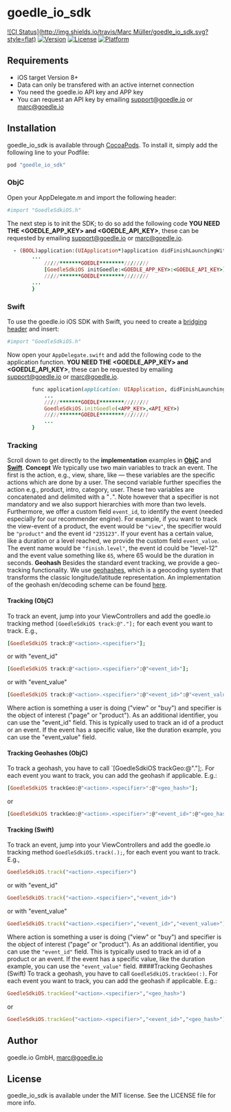# goedle_io_sdk
[![CI Status](http://img.shields.io/travis/Marc Müller/goedle_io_sdk.svg?style=flat)](https://travis-ci.org/marcmueller86/goedle_io_sdk)
[![Version](https://img.shields.io/cocoapods/v/goedle_io_sdk.svg?style=flat)](http://cocoapods.org/pods/goedle_io_sdk)
[![License](https://img.shields.io/cocoapods/l/goedle_io_sdk.svg?style=flat)](http://cocoapods.org/pods/goedle_io_sdk)
[![Platform](https://img.shields.io/cocoapods/p/goedle_io_sdk.svg?style=flat)](http://cocoapods.org/pods/goedle_io_sdk)
## Requirements
- iOS target Version 8+
- Data can only be transfered with an active internet connection
- You need the goedle.io API key and APP key
- You can request an API key by emailing support@goedle.io or marc@goedle.io
## Installation
goedle_io_sdk is available through [CocoaPods](http://cocoapods.org). To install it, simply add the following line to your Podfile:
```ruby
pod "goedle_io_sdk"
```
### ObjC
Open your AppDelegate.m and import the following header:
```ruby
#import "GoedleSdkiOS.h"
```
The next step is to init the SDK; to do so add the following code
**YOU NEED THE <GOEDLE_APP_KEY\> and <GOEDLE_API_KEY\>**, these can be requested by emailing support@goedle.io or marc@goedle.io.
```ruby
  - (BOOL)application:(UIApplication*)application didFinishLaunchingWithOptions:(NSDictionary*)launchOptions{
        ...
            /////*******GOEDLE********////////
            [GoedleSdkiOS initGoedle:<GOEDLE_APP_KEY>:<GOEDLE_API_KEY>];
            /////*******GOEDLE********////////
        ...
        }
```
### Swift
To use the goedle.io iOS SDK with Swift, you need to create a [bridging header](https://developer.apple.com/library/content/documentation/Swift/Conceptual/BuildingCocoaApps/MixandMatch.html) and insert:
```ruby
#import "GoedleSdkiOS.h"
```
Now open your `AppDelegate.swift` and add the following code to the application function.
**YOU NEED THE <GOEDLE_APP_KEY\> and <GOEDLE_API_KEY\>**, these can be requested by emailing support@goedle.io or marc@goedle.io.
```ruby
        func application(application: UIApplication, didFinishLaunchingWithOptions launchOptions: [NSObject: AnyObject]?) -> Bool {
            ...
            /////*******GOEDLE********////////
            GoedleSdkiOS.initGoedle(<APP_KEY>,<API_KEY>)
            /////*******GOEDLE********////////
            ...
        }
```
### Tracking 
Scroll down to get directly to the **implementation** examples in **[ObjC](#track_objc)** and **[Swift](#track_swift)**. 
**Concept** 
We typically use two main variables to track an event. The first is the action, e.g., view, share, like — these variables are the specific actions which are done by a user. The second variable further specifies the action e.g., product, intro, category, user. These two variables are concatenated and delimited with a "`.`". Note however that a specifier is not mandatory and we also support hierarchies with more than two levels.
Furthermore, we offer a custom field `event_id`, to identify the event (needed especially for our recommender engine).
For example, if you want to track the view-event of a product, the event would be `"view"`, the specifier would be `"product"` and the event id `"235123"`.
If your event has a certain value, like a duration or a level reached, we provide the custom field `event_value`. The event name would be `"finish.level"`, the event id could be "level-12" and the event value something like `65`, where 65 would be the duration in seconds.
**Geohash**
Besides the standard event tracking, we provide a geo-tracking functionality. We use [geohashes](https://en.wikipedia.org/wiki/Geohash), which is a geocoding system that transforms the classic longitude/latitude representation.
An implementation of the geohash en/decoding scheme can be found [here](https://github.com/sunng87/node-geohash).
#### <a name="track_objc"></a>Tracking (ObjC)
To track an event, jump into your ViewControllers and add the goedle.io tracking method `[GoedleSdkiOS track:@"."];` for each event you want to track. E.g.,
```ruby
[GoedleSdkiOS track:@"<action>.<specifier>"];
```
or with "event_id"
```ruby
[GoedleSdkiOS track:@"<action>.<specifier>":@"<event_id>"];
```
or with "event_value"
```ruby
[GoedleSdkiOS track:@"<action>.<specifier>":@"<event_id>":@"<event_value>"];
```
Where action is something a user is doing ("view" or "buy") and specifier is the object of interest ("page" or "product"). As an additional identifier, you can use the "event_id" field. This is typically used to track an id of a product or an event. If the event has a specific value, like the duration example, you can use the "event_value" field.
#### Tracking Geohashes (ObjC)
To track a geohash, you have to call `[GoedleSdkiOS trackGeo:@"."];. For each event you want to track, you can add the geohash if applicable. E.g.:
```ruby
[GoedleSdkiOS trackGeo:@"<action>.<specifier>":@"<geo_hash>"];
```
or
```ruby
[GoedleSdkiOS trackGeo:@"<action>.<specifier>":@"<event_id>":@"<geo_hash>"];
```
#### <a name="track_swift"></a>Tracking (Swift)
To track an event, jump into your ViewControllers and add the goedle.io tracking method `GoedleSdkiOS.track(.);`, for each event you want to track. E.g.,
```ruby
GoedleSdkiOS.track("<action>.<specifier>")
```   
or with "event_id"
```ruby
GoedleSdkiOS.track("<action>.<specifier>","<event_id>")
```
or with "event_value"
```ruby
GoedleSdkiOS.track("<action>.<specifier>","<event_id>","<event_value>")
```   
Where action is something a user is doing ("view" or "buy") and specifier is the object of interest ("page" or "product"). As an additional identifier, you can use the `"event_id"` field. This is typically used to track an id of a product or an event. If the event has a specific value, like the duration example, you can use the `"event_value"` field.
####Tracking Geohashes (Swift)
To track a geohash, you have to call `GoedleSdkiOS.trackGeo(:)`. For each event you want to track, you can add the geohash if applicable. E.g.:
```ruby
GoedleSdkiOS.trackGeo("<action>.<specifier>","<geo_hash>")
```
or
```ruby
GoedleSdkiOS.trackGeo("<action>.<specifier>","<event_id>","<geo_hash>")
```
## Author
goedle.io GmbH, marc@goedle.io
## License
goedle_io_sdk is available under the MIT license. See the LICENSE file for more info.

